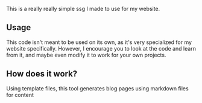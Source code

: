 This is a really really simple ssg I made to use for my website.

## Usage
This code isn't meant to be used on its own, as it's very specialized for my website specifically. However, I encourage you to look at the code and learn from it, and maybe even modify it to work for your own projects.

## How does it work?
Using template files, this tool generates blog pages using markdown files for content
